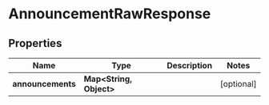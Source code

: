 

# AnnouncementRawResponse


## Properties

| Name | Type | Description | Notes |
|------------ | ------------- | ------------- | -------------|
|**announcements** | **Map&lt;String, Object&gt;** |  |  [optional] |



